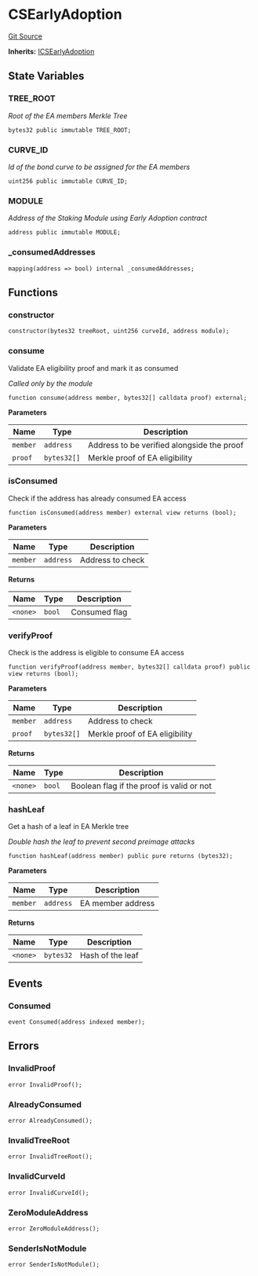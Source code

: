 # CSEarlyAdoption

[Git Source](https://github.com/lidofinance/community-staking-module/blob/5d5ee8e87614e268bb3181747a86b3f5fe7a75e2/src/CSEarlyAdoption.sol)

**Inherits:**
[ICSEarlyAdoption](/src/interfaces/ICSEarlyAdoption.sol/interface.ICSEarlyAdoption.md)

## State Variables

### TREE_ROOT

_Root of the EA members Merkle Tree_

```solidity
bytes32 public immutable TREE_ROOT;
```

### CURVE_ID

_Id of the bond curve to be assigned for the EA members_

```solidity
uint256 public immutable CURVE_ID;
```

### MODULE

_Address of the Staking Module using Early Adoption contract_

```solidity
address public immutable MODULE;
```

### \_consumedAddresses

```solidity
mapping(address => bool) internal _consumedAddresses;
```

## Functions

### constructor

```solidity
constructor(bytes32 treeRoot, uint256 curveId, address module);
```

### consume

Validate EA eligibility proof and mark it as consumed

_Called only by the module_

```solidity
function consume(address member, bytes32[] calldata proof) external;
```

**Parameters**

| Name     | Type        | Description                                |
| -------- | ----------- | ------------------------------------------ |
| `member` | `address`   | Address to be verified alongside the proof |
| `proof`  | `bytes32[]` | Merkle proof of EA eligibility             |

### isConsumed

Check if the address has already consumed EA access

```solidity
function isConsumed(address member) external view returns (bool);
```

**Parameters**

| Name     | Type      | Description      |
| -------- | --------- | ---------------- |
| `member` | `address` | Address to check |

**Returns**

| Name     | Type   | Description   |
| -------- | ------ | ------------- |
| `<none>` | `bool` | Consumed flag |

### verifyProof

Check is the address is eligible to consume EA access

```solidity
function verifyProof(address member, bytes32[] calldata proof) public view returns (bool);
```

**Parameters**

| Name     | Type        | Description                    |
| -------- | ----------- | ------------------------------ |
| `member` | `address`   | Address to check               |
| `proof`  | `bytes32[]` | Merkle proof of EA eligibility |

**Returns**

| Name     | Type   | Description                               |
| -------- | ------ | ----------------------------------------- |
| `<none>` | `bool` | Boolean flag if the proof is valid or not |

### hashLeaf

Get a hash of a leaf in EA Merkle tree

_Double hash the leaf to prevent second preimage attacks_

```solidity
function hashLeaf(address member) public pure returns (bytes32);
```

**Parameters**

| Name     | Type      | Description       |
| -------- | --------- | ----------------- |
| `member` | `address` | EA member address |

**Returns**

| Name     | Type      | Description      |
| -------- | --------- | ---------------- |
| `<none>` | `bytes32` | Hash of the leaf |

## Events

### Consumed

```solidity
event Consumed(address indexed member);
```

## Errors

### InvalidProof

```solidity
error InvalidProof();
```

### AlreadyConsumed

```solidity
error AlreadyConsumed();
```

### InvalidTreeRoot

```solidity
error InvalidTreeRoot();
```

### InvalidCurveId

```solidity
error InvalidCurveId();
```

### ZeroModuleAddress

```solidity
error ZeroModuleAddress();
```

### SenderIsNotModule

```solidity
error SenderIsNotModule();
```
